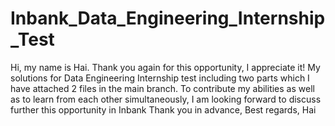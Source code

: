 # Inbank_Data_Engineering_Internship_Test
Hi, my name is Hai. Thank you again for this opportunity, I appreciate it!
My solutions for Data Engineering Internship test including two parts which I have attached 2 files in the main branch.
To contribute my abilities as well as to learn from each other simultaneously, I am looking forward to discuss further this opportunity in Inbank
Thank you in advance,
Best regards,
Hai
